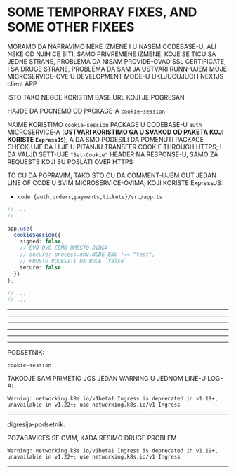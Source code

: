 # SOME TEMPORRAY FIXES, AND SOME OTHER FIXEES

MORAMO DA NAPRAVIMO NEKE IZMENE I U NASEM CODEBASE-U; ALI NEKE OD NJIH CE BITI, SAMO PRIVREMENE IZMENE, KOJE SE TICU SA JEDNE STRANE, PROBLEMA DA NISAM PROVIDE-OVAO SSL CERTIFICATE, I SA DRUGE STRANE, PROBLEMA DA SAM JA USTVARI RUNN-UJEM MOJE MICROSERVICE-OVE U DEVELOPMENT MODE-U UKLJUCUJUCI I NEXTJS client APP

ISTO TAKO NEGDE KORISTIM BASE URL KOJI JE POGRESAN

HAJDE DA POCNEMO OD PACKAGE-A `cookie-session`

NAIME KORISTIMO `cookie-session` PACKAGE U CODEBASE-U `auth` MICROSERVICE-A (**USTVARI KORISTIMO GA U SVAKOD OD PAKETA KOJI KORISTE `ExpressJS`**), A DA SMO PODESILI DA POMENUTI PACKAGE CHECK-UJE DA LI JE U PITANJU TRANSFER COOKIE THROUGH HTTPS; I DA VALJD SETT-UJE `"Set-Cookie"` HEADER NA RESPONSE-U, SAMO ZA REQUESTS KOJI SU POSLATI OVER HTTPS

TO CU DA POPRAVIM, TAKO STO CU DA COMMENT-UJEM OUT JEDAN LINE OF CODE U SVIM MICROSERVICE-OVIMA, KOJI KORISTE ExpressJS:

- `code {auth,orders,payments,tickets}/src/app.ts`

```ts
// ...
// ...

app.use(
  cookieSession({
    signed: false,
    // EVO OVO CEMO UMESTO OVOGA
    // secure: process.env.NODE_ENV !== "test",
    // PROSTO PODESITI DA BUDE `false`
    secure: false
  })
);

// ...
// ...
```


***
***
***
***
***
***

PODSETNIK:

`cookie-session`

TAKODJE SAM PRIMETIO JOS JEDAN WARNING U JEDNOM LINE-U LOG-A:

`Warning: networking.k8s.io/v1beta1 Ingress is deprecated in v1.19+, unavailable in v1.22+; use networking.k8s.io/v1 Ingress`

***

digresija-podsetnik:

POZABAVICES SE OVIM, KADA RESIMO DRUGE PROBLEM

`Warning: networking.k8s.io/v1beta1 Ingress is deprecated in v1.19+, unavailable in v1.22+; use networking.k8s.io/v1 Ingress`


***

